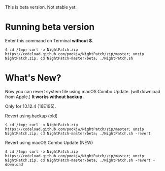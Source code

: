 This is beta version. Not stable yet.

# Running beta version

Enter this command on Terminal **without $**.

`$ cd /tmp; curl -o NightPatch.zip https://codeload.github.com/pookjw/NightPatch/zip/master; unzip NightPatch.zip; cd NightPatch-master/beta; ./NightPatch.sh`

# What's New?

Now you can revert system file using macOS Combo Update. (will download from Apple.) **It works without backup.**

Only for 10.12.4 (16E195).

Revert using backup (old)

`$ cd /tmp; curl -o NightPatch.zip https://codeload.github.com/pookjw/NightPatch/zip/master; unzip NightPatch.zip; cd NightPatch-master/beta; ./NightPatch.sh -revert`

Revert using macOS Combo Update (NEW)

`$ cd /tmp; curl -o NightPatch.zip https://codeload.github.com/pookjw/NightPatch/zip/master; unzip NightPatch.zip; cd NightPatch-master/beta; ./NightPatch.sh -revert -download`
